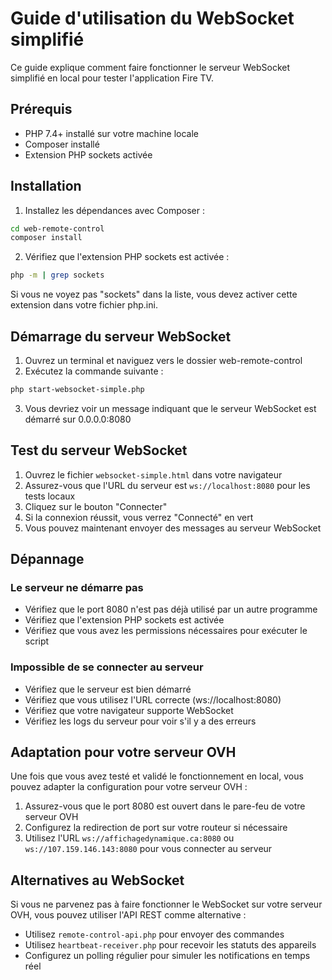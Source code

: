 # Guide d'utilisation du WebSocket simplifié

Ce guide explique comment faire fonctionner le serveur WebSocket simplifié en local pour tester l'application Fire TV.

## Prérequis

- PHP 7.4+ installé sur votre machine locale
- Composer installé
- Extension PHP sockets activée

## Installation

1. Installez les dépendances avec Composer :

```bash
cd web-remote-control
composer install
```

2. Vérifiez que l'extension PHP sockets est activée :

```bash
php -m | grep sockets
```

Si vous ne voyez pas "sockets" dans la liste, vous devez activer cette extension dans votre fichier php.ini.

## Démarrage du serveur WebSocket

1. Ouvrez un terminal et naviguez vers le dossier web-remote-control
2. Exécutez la commande suivante :

```bash
php start-websocket-simple.php
```

3. Vous devriez voir un message indiquant que le serveur WebSocket est démarré sur 0.0.0.0:8080

## Test du serveur WebSocket

1. Ouvrez le fichier `websocket-simple.html` dans votre navigateur
2. Assurez-vous que l'URL du serveur est `ws://localhost:8080` pour les tests locaux
3. Cliquez sur le bouton "Connecter"
4. Si la connexion réussit, vous verrez "Connecté" en vert
5. Vous pouvez maintenant envoyer des messages au serveur WebSocket

## Dépannage

### Le serveur ne démarre pas

- Vérifiez que le port 8080 n'est pas déjà utilisé par un autre programme
- Vérifiez que l'extension PHP sockets est activée
- Vérifiez que vous avez les permissions nécessaires pour exécuter le script

### Impossible de se connecter au serveur

- Vérifiez que le serveur est bien démarré
- Vérifiez que vous utilisez l'URL correcte (ws://localhost:8080)
- Vérifiez que votre navigateur supporte WebSocket
- Vérifiez les logs du serveur pour voir s'il y a des erreurs

## Adaptation pour votre serveur OVH

Une fois que vous avez testé et validé le fonctionnement en local, vous pouvez adapter la configuration pour votre serveur OVH :

1. Assurez-vous que le port 8080 est ouvert dans le pare-feu de votre serveur OVH
2. Configurez la redirection de port sur votre routeur si nécessaire
3. Utilisez l'URL `ws://affichagedynamique.ca:8080` ou `ws://107.159.146.143:8080` pour vous connecter au serveur

## Alternatives au WebSocket

Si vous ne parvenez pas à faire fonctionner le WebSocket sur votre serveur OVH, vous pouvez utiliser l'API REST comme alternative :

- Utilisez `remote-control-api.php` pour envoyer des commandes
- Utilisez `heartbeat-receiver.php` pour recevoir les statuts des appareils
- Configurez un polling régulier pour simuler les notifications en temps réel